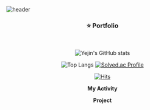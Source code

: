 <!-- # KIM YE JIN  -->
<!-- https://github.com/kyechan99/capsule-render#how-to-use -->
![header](https://capsule-render.vercel.app/api?type=Waving&color=auto&height=300&section=header&text=KIM%20YE%20JIN&fontSize=40&fontAlign=70&animation=fadeIn   )

<div align=center> 
  

### ⭐ Portfolio
<br>

![Yejin's GitHub stats](https://github-readme-stats.vercel.app/api?username=Kim-yejinn&show_icons=true&theme=radical)

![Top Langs](https://github-readme-stats.vercel.app/api/top-langs/?username=Kim-yejinn&layout=compact)
[![Solved.ac Profile](http://mazassumnida.wtf/api/v2/generate_badge?boj=kky156)](https://solved.ac/kky156/)
  
  
[![Hits](https://hits.seeyoufarm.com/api/count/incr/badge.svg?url=https%3A%2F%2Fgithub.com%2FKim-Yejinn&count_bg=%23B6DEE7&title_bg=%236EABC9&icon=&icon_color=%23FFFFFF&title=hits&edge_flat=false)](https://hits.seeyoufarm.com)
  

**My Activity**


**Project**





<!--
**Kim-Yejinn/Kim-yejinn** is a ✨ _special_ ✨ repository because its `README.md` (this file) appears on your GitHub profile.

Here are some ideas to get you started:

- 🔭 I’m currently working on ...
- 🌱 I’m currently learning ...
- 👯 I’m looking to collaborate on ...
- 🤔 I’m looking for help with ...
- 💬 Ask me about ...
- 📫 How to reach me: ...
- 😄 Pronouns: ...
- ⚡ Fun fact: ...
-->
